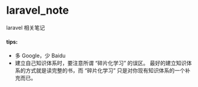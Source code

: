 # laravel_note
laravel 相关笔记

#### tips:
- 多 Google，少 Baidu
- 建立自己知识体系时，要注意所谓 “碎片化学习” 的误区。
最好的建立知识体系的方式就是读完整的书，而 “碎片化学习” 只是对你现有知识体系的一个补充而已。
